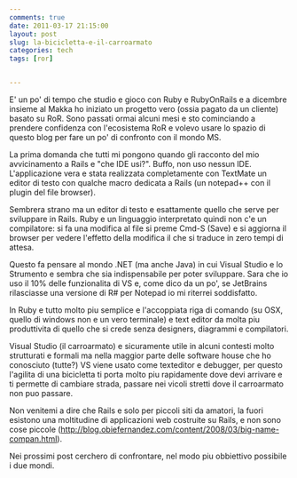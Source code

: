 ```yaml
---
comments: true
date: 2011-03-17 21:15:00
layout: post
slug: la-bicicletta-e-il-carroarmato
categories: tech
tags: [ror]


---
```


E' un po' di tempo che studio e gioco con Ruby e RubyOnRails e a dicembre insieme al Makka ho iniziato un progetto vero (ossia pagato da un cliente) basato su RoR. Sono passati ormai alcuni mesi e sto cominciando a prendere confidenza con l'ecosistema RoR e volevo usare lo spazio di questo blog per fare un po' di confronto con il mondo MS.




La prima domanda che tutti mi pongono quando gli racconto del mio avvicinamento a Rails e "che IDE usi?". Buffo, non uso nessun IDE. L'applicazione vera e stata realizzata completamente con TextMate un editor di testo con qualche macro dedicata a Rails (un notepad++ con il plugin del file browser).




Sembrera strano ma un editor di testo e esattamente quello che serve per sviluppare in Rails. Ruby e un linguaggio interpretato quindi non c'e un compilatore: si fa una modifica al file si preme Cmd-S (Save) e si aggiorna il browser per vedere l'effetto della modifica il che si traduce in zero tempi di attesa.




Questo fa pensare al mondo .NET (ma anche Java) in cui Visual Studio e lo Strumento e sembra che sia indispensabile per poter sviluppare. Sara che io uso il 10% delle funzionalita di VS e, come dico da un po', se JetBrains rilasciasse una versione di R# per Notepad io mi riterrei soddisfatto.




In Ruby e tutto molto piu semplice e l'accoppiata riga di comando (su OSX, quello di windows non e un vero terminale) e text editor da molta piu produttivita di quello che si crede senza designers, diagrammi e compilatori.




Visual Studio (il carroarmato) e sicuramente utile in alcuni contesti molto strutturati e formali ma nella maggior parte delle software house che ho conosciuto (tutte?) VS viene usato come texteditor e debugger, per questo l'agilita di una bicicletta ti porta molto piu rapidamente dove devi arrivare e ti permette di cambiare strada, passare nei vicoli stretti dove il carroarmato non puo passare.




Non venitemi a dire che Rails e solo per piccoli siti da amatori, la fuori esistono una moltitudine di applicazioni web costruite su Rails, e non sono cose piccole (http://blog.obiefernandez.com/content/2008/03/big-name-compan.html).




Nei prossimi post cerchero di confrontare, nel modo piu obbiettivo possibile i due mondi.
